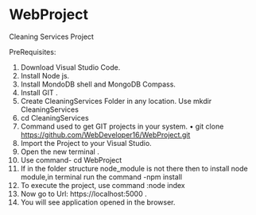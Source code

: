 # WebProject
Cleaning Services Project

PreRequisites:

1) Download Visual Studio Code.
2) Install Node js.
3) Install MondoDB shell and MongoDB Compass.
4) Install GIT .
5) Create CleaningServices Folder in any location. Use mkdir CleaningServices
6) cd CleaningServices
7) Command used to get GIT projects in your system.
   •	git clone https://github.com/WebDeveloper16/WebProject.git
8) Import the Project to your Visual Studio.
9) Open the new terminal . 
10) Use command- cd WebProject
11) If in the folder structure node_module is not there then to install node module,in terminal run the command -npm install
12) To execute the project, use command :node index
13) Now go to Url: https://localhost:5000 .
14) You will see application opened in the browser.

